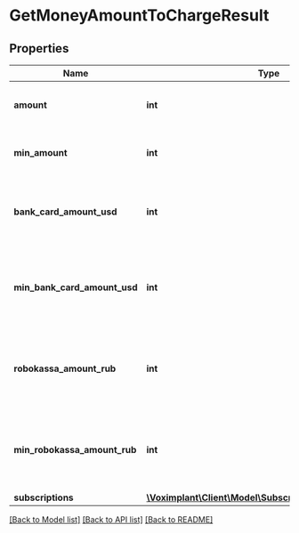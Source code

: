 # GetMoneyAmountToChargeResult

## Properties
Name | Type | Description | Notes
------------ | ------------- | ------------- | -------------
**amount** | **int** | The money amount of the subscriptions + tariff + negative_balance in the specified currency. | 
**min_amount** | **int** | The &#39;amount&#39; value minus the positive account balance in the specified currency. | 
**bank_card_amount_usd** | **int** | Exists if bank card payments are allowed. It&#39;s the maximum of the &#39;amount&#39; in USD and the min_card_payment (10$). | [optional] 
**min_bank_card_amount_usd** | **int** | Exists if bank card payments are allowed. It&#39;s the maximum of the &#39;min_amount&#39; in USD and the min_card_payment (10$). | [optional] 
**robokassa_amount_rub** | **int** | Exists if robokassa payments are allowed. It&#39;s the maximum of the &#39;min_amount&#39; in RUR and the min_robokassa_payment (500 RUR). | [optional] 
**min_robokassa_amount_rub** | **int** | Exists if robokassa payments are allowed. It&#39;s the maximum of the &#39;min_amount&#39; in RUR and the min_robokassa_payment (500 RUR). | [optional] 
**subscriptions** | [**\Voximplant\Client\Model\SubscriptionsToChargeType[]**](SubscriptionsToChargeType.md) |  | [optional] 

[[Back to Model list]](../README.md#documentation-for-models) [[Back to API list]](../README.md#documentation-for-api-endpoints) [[Back to README]](../README.md)


